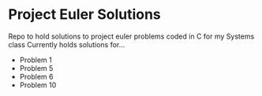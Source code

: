 # Project Euler Solutions
Repo to hold solutions to project euler problems coded in C for my Systems class
Currently holds solutions for...
- Problem 1
- Problem 5
- Problem 6
- Problem 10
